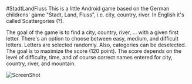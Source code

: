 #StadtLandFluss
This is a little Android game based on the German childrens' game "Stadt, Land, Fluss", i.e. city, country, river. In English it's called Scattergories (?).

The goal of the game is to find a city, country, river, ... with a given first letter. There's an option to choose between easy, medium, and difficult letters. Letters are selected randomly. Also, categories can be deselected. The goal is to maximize the score (120 point). The score depends on the level of difficulty, time, and of course correct names entered for city, country, river, and mountain.

![ScreenShot](https://raw.github.com/hildegw/StadtLandFluss/master/{path})
